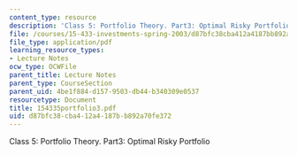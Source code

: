 ```yaml
---
content_type: resource
description: 'Class 5: Portfolio Theory. Part3: Optimal Risky Portfolio'
file: /courses/15-433-investments-spring-2003/d87bfc38cba412a4187bb892a70fe372_154335portfolio3.pdf
file_type: application/pdf
learning_resource_types:
- Lecture Notes
ocw_type: OCWFile
parent_title: Lecture Notes
parent_type: CourseSection
parent_uid: 4be1f884-d157-9503-db44-b340309e0537
resourcetype: Document
title: 154335portfolio3.pdf
uid: d87bfc38-cba4-12a4-187b-b892a70fe372
---
```

Class 5: Portfolio Theory. Part3: Optimal Risky Portfolio

